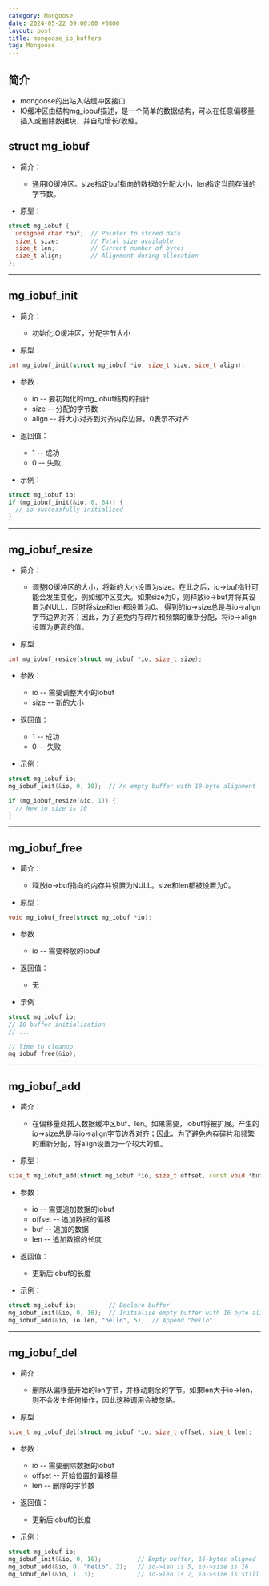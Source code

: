 ```yaml
---
category: Mongoose
date: 2024-05-22 09:00:00 +0800
layout: post
title: mongoose_io_buffers
tag: Mongoose
---
```

## 简介

+ mongoose的出站入站缓冲区接口
+ IO缓冲区由结构mg_iobuf描述，是一个简单的数据结构，可以在任意偏移量插入或删除数据块，并自动增长/收缩。

## struct mg_iobuf 

+ 简介：
  + 通用IO缓冲区。size指定buf指向的数据的分配大小，len指定当前存储的字节数。

+ 原型：
```cpp
struct mg_iobuf {
  unsigned char *buf;  // Pointer to stored data
  size_t size;         // Total size available
  size_t len;          // Current number of bytes
  size_t align;        // Alignment during allocation
};
```

---

## mg_iobuf_init

+ 简介：
  + 初始化IO缓冲区，分配字节大小

+ 原型：
```cpp
int mg_iobuf_init(struct mg_iobuf *io, size_t size, size_t align);
```

+ 参数：
  + io    -- 要初始化的mg_iobuf结构的指针
  + size  -- 分配的字节数
  + align -- 将大小对齐到对齐内存边界。0表示不对齐

+ 返回值：
  + 1 -- 成功
  + 0 -- 失败

+ 示例：
```cpp
struct mg_iobuf io;
if (mg_iobuf_init(&io, 0, 64)) {
  // io successfully initialized
}
```

---

## mg_iobuf_resize 

+ 简介：
  + 调整IO缓冲区的大小，将新的大小设置为size。在此之后，io->buf指针可能会发生变化，例如缓冲区变大。如果size为0，则释放io->buf并将其设置为NULL，同时将size和len都设置为0。 得到的io->size总是与io->align字节边界对齐；因此，为了避免内存碎片和频繁的重新分配，将io->align设置为更高的值。

+ 原型：
```cpp
int mg_iobuf_resize(struct mg_iobuf *io, size_t size);
```

+ 参数：
  + io   -- 需要调整大小的iobuf
  + size -- 新的大小

+ 返回值：
  + 1 -- 成功
  + 0 -- 失败

+ 示例：
```cpp
struct mg_iobuf io;
mg_iobuf_init(&io, 0, 10);  // An empty buffer with 10-byte alignment

if (mg_iobuf_resize(&io, 1)) {
  // New io size is 10
}
```

---

## mg_iobuf_free

+ 简介：
  + 释放io->buf指向的内存并设置为NULL。size和len都被设置为0。

+ 原型：
```cpp
void mg_iobuf_free(struct mg_iobuf *io);
```

+ 参数：
  + io -- 需要释放的iobuf

+ 返回值：
  + 无

+ 示例：
```cpp
struct mg_iobuf io;
// IO buffer initialization
// ...

// Time to cleanup
mg_iobuf_free(&io);
```

---

## mg_iobuf_add 

+ 简介：
  + 在偏移量处插入数据缓冲区buf、len。如果需要，iobuf将被扩展。产生的io->size总是与io->align字节边界对齐；因此，为了避免内存碎片和频繁的重新分配，将align设置为一个较大的值。

+ 原型：
```cpp
size_t mg_iobuf_add(struct mg_iobuf *io, size_t offset, const void *buf, size_t len);
```

+ 参数：
  + io     -- 需要追加数据的iobuf
  + offset -- 追加数据的偏移
  + buf    -- 追加的数据
  + len    -- 追加数据的长度

+ 返回值：
  + 更新后iobuf的长度

+ 示例：
```cpp
struct mg_iobuf io;         // Declare buffer
mg_iobuf_init(&io, 0, 16);  // Initialise empty buffer with 16 byte alignment
mg_iobuf_add(&io, io.len, "hello", 5);  // Append "hello"
```

---

## mg_iobuf_del 

+ 简介：
  + 删除从偏移量开始的len字节，并移动剩余的字节。如果len大于io->len，则不会发生任何操作，因此这种调用会被忽略。

+ 原型：
```cpp
size_t mg_iobuf_del(struct mg_iobuf *io, size_t offset, size_t len);
```

+ 参数：
  + io -- 需要删除数据的iobuf
  + offset -- 开始位置的偏移量
  + len -- 删除的字节数

+ 返回值：
  + 更新后iobuf的长度

+ 示例：
```cpp
struct mg_iobuf io;
mg_iobuf_init(&io, 0, 16);          // Empty buffer, 16-bytes aligned
mg_iobuf_add(&io, 0, "hello", 2);   // io->len is 5, io->size is 16
mg_iobuf_del(&io, 1, 3);            // io->len is 2, io->size is still 16
```